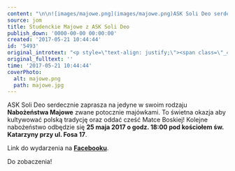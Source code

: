 ```yaml
---
content: "\n\n![images/majowe.png](images/majowe.png)ASK Soli Deo serdecznie zaprasza na jedyne w swoim rodzaju **Nabożeństwa Majowe** zwane potocznie majówkami. To świetna okazja aby kultywować polską tradycję oraz oddać cześć Matce Boskiej!\n Kolejne nabożeństwo odbędzie się** 25 maja 2017 o godz. 18:00 pod kościołem św. Katarzyny przy ul. Fosa 17**.\n \n\r\n\nLink do wydarzenia na [**Facebooku**](https://www.facebook.com/events/1848581128798569/?fref=ts).\n Do zobaczenia!\n"
source: jom
title: Studenckie Majowe z ASK Soli Deo
publish_down: '0000-00-00 00:00:00'
created: '2017-05-21 10:44:44'
id: '5493'
original_introtext: "<p style=\"text-align: justify;\"><span class=\"_4n-j _fbReactionComponent__eventDetailsContentTags fsl\" data-testid=\"event-permalink-details\"><img src=\"images/majowe.png\" border=\"0\" alt=\"\" width=\"1101\" height=\"619\" />ASK Soli Deo serdecznie zaprasza na jedyne w swoim rodzaju <strong>Nabożeństwa Majowe</strong> zwane potocznie majówkami. To świetna okazja aby kultywować polską tradycję oraz oddać cześć Matce Boskiej!<br /> Kolejne nabożeństwo odbędzie się<strong> 25 maja 2017 o godz. 18:00 pod kościołem św. Katarzyny przy ul. Fosa 17</strong>.<br /> </span></p>\r\n<p><span class=\"_4n-j _fbReactionComponent__eventDetailsContentTags fsl\" data-testid=\"event-permalink-details\">Link do wydarzenia na <a href=\"https://www.facebook.com/events/1848581128798569/?fref=ts\" target=\"_blank\"><strong>Facebooku</strong></a>.<br /> Do zobaczenia!</span></p>"
original_fulltext: ''
time: '2017-05-21 10:44:44'
coverPhoto:
  alt: majowe.png
  path: majowe.jpg
---
```

ASK Soli Deo serdecznie zaprasza na jedyne w swoim rodzaju **Nabożeństwa Majowe** zwane potocznie majówkami. To świetna okazja aby kultywować polską tradycję oraz oddać cześć Matce Boskiej!
 Kolejne nabożeństwo odbędzie się **25 maja 2017 o godz. 18:00 pod kościołem św. Katarzyny przy ul. Fosa 17**.
 
Link do wydarzenia na **[Facebooku](https://www.facebook.com/events/1848581128798569/?fref=ts)**.

Do zobaczenia!




<!--{{json:{"created_date":"2017-05-21 10:44:44","publish_down":"0000-00-00 00:00:00","id":"5493"}}}-->